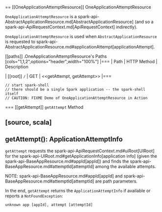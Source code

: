 == [[OneApplicationAttemptResource]] OneApplicationAttemptResource

`OneApplicationAttemptResource` is a spark-api-AbstractApplicationResource.md[AbstractApplicationResource] (and so a spark-api-ApiRequestContext.md[ApiRequestContext] indirectly).

`OneApplicationAttemptResource` is used when `AbstractApplicationResource` is requested to spark-api-AbstractApplicationResource.md#applicationAttempt[applicationAttempt].

[[paths]]
.OneApplicationAttemptResource's Paths
[cols="1,1,2",options="header",width="100%"]
|===
| Path
| HTTP Method
| Description

| [[root]] `/`
| GET
| <<getAttempt, getAttempt>>
|===

```
// start spark-shell
// there should be a single Spark application -- the spark-shell itself
// CAUTION: FIXME Demo of OneApplicationAttemptResource in Action
```

=== [[getAttempt]] `getAttempt` Method

[source, scala]
----
getAttempt(): ApplicationAttemptInfo
----

`getAttempt` requests the spark-api-ApiRequestContext.md#uiRoot[UIRoot] for the spark-api-UIRoot.md#getApplicationInfo[application info] (given the spark-api-BaseAppResource.md#appId[appId]) and finds the spark-api-BaseAppResource.md#attemptId[attemptId] among the available attempts.

NOTE: spark-api-BaseAppResource.md#appId[appId] and spark-api-BaseAppResource.md#attemptId[attemptId] are path parameters.

In the end, `getAttempt` returns the `ApplicationAttemptInfo` if available or reports a `NotFoundException`:

```
unknown app [appId], attempt [attemptId]
```
